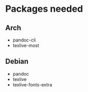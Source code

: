 # Packages needed

## Arch
- pandoc-cli
- texlive-most

## Debian
- pandoc
- texlive
- texlive-fonts-extra
